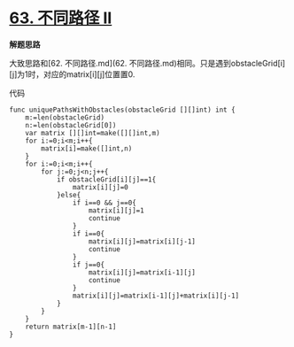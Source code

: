 # [63. 不同路径 II](https://leetcode-cn.com/problems/unique-paths-ii/submissions/)


**解题思路**

大致思路和[62. 不同路径.md](62. 不同路径.md)相同。只是遇到obstacleGrid[i][j]为1时，对应的matrix[i][j]位置置0.

代码

```
func uniquePathsWithObstacles(obstacleGrid [][]int) int {
    m:=len(obstacleGrid)
    n:=len(obstacleGrid[0])
    var matrix [][]int=make([][]int,m)
    for i:=0;i<m;i++{
        matrix[i]=make([]int,n)
    }
    for i:=0;i<m;i++{
        for j:=0;j<n;j++{
            if obstacleGrid[i][j]==1{
                matrix[i][j]=0
            }else{
                if i==0 && j==0{
                    matrix[i][j]=1
                    continue
                }
                if i==0{
                    matrix[i][j]=matrix[i][j-1]
                    continue
                }
                if j==0{
                    matrix[i][j]=matrix[i-1][j]
                    continue
                }
                matrix[i][j]=matrix[i-1][j]+matrix[i][j-1]
            }
        }
    }
    return matrix[m-1][n-1]
}
```